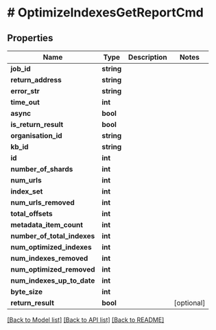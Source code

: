 # # OptimizeIndexesGetReportCmd

## Properties

Name | Type | Description | Notes
------------ | ------------- | ------------- | -------------
**job_id** | **string** |  |
**return_address** | **string** |  |
**error_str** | **string** |  |
**time_out** | **int** |  |
**async** | **bool** |  |
**is_return_result** | **bool** |  |
**organisation_id** | **string** |  |
**kb_id** | **string** |  |
**id** | **int** |  |
**number_of_shards** | **int** |  |
**num_urls** | **int** |  |
**index_set** | **int** |  |
**num_urls_removed** | **int** |  |
**total_offsets** | **int** |  |
**metadata_item_count** | **int** |  |
**number_of_total_indexes** | **int** |  |
**num_optimized_indexes** | **int** |  |
**num_indexes_removed** | **int** |  |
**num_optimized_removed** | **int** |  |
**num_indexes_up_to_date** | **int** |  |
**byte_size** | **int** |  |
**return_result** | **bool** |  | [optional]

[[Back to Model list]](../../README.md#models) [[Back to API list]](../../README.md#endpoints) [[Back to README]](../../README.md)

